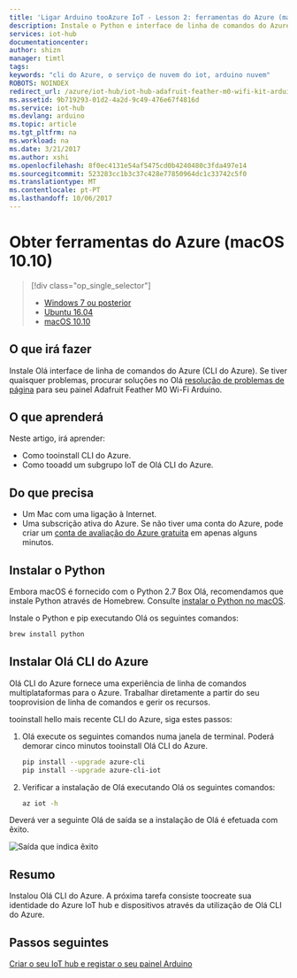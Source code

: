 ```yaml
---
title: 'Ligar Arduino tooAzure IoT - Lesson 2: ferramentas do Azure (macOS) | Microsoft Docs'
description: Instale o Python e interface de linha de comandos do Azure (CLI do Azure) no macOS.
services: iot-hub
documentationcenter: 
author: shizn
manager: timtl
tags: 
keywords: "cli do Azure, o serviço de nuvem do iot, arduino nuvem"
ROBOTS: NOINDEX
redirect_url: /azure/iot-hub/iot-hub-adafruit-feather-m0-wifi-kit-arduino-get-started
ms.assetid: 9b719293-01d2-4a2d-9c49-476e67f4816d
ms.service: iot-hub
ms.devlang: arduino
ms.topic: article
ms.tgt_pltfrm: na
ms.workload: na
ms.date: 3/21/2017
ms.author: xshi
ms.openlocfilehash: 8f0ec4131e54af5475cd0b4240480c3fda497e14
ms.sourcegitcommit: 523283cc1b3c37c428e77850964dc1c33742c5f0
ms.translationtype: MT
ms.contentlocale: pt-PT
ms.lasthandoff: 10/06/2017
---
```

# <a name="get-azure-tools-macos-1010"></a>Obter ferramentas do Azure (macOS 10.10)

> [!div class="op_single_selector"]
> * [Windows 7 ou posterior][windows]
> * [Ubuntu 16.04][ubuntu]
> * [macOS 10.10][macos]

## <a name="what-you-will-do"></a>O que irá fazer

Instale Olá interface de linha de comandos do Azure (CLI do Azure). Se tiver quaisquer problemas, procurar soluções no Olá [resolução de problemas de página](iot-hub-adafruit-feather-m0-wifi-kit-arduino-troubleshooting.md) para seu painel Adafruit Feather M0 Wi-Fi Arduino.

## <a name="what-you-will-learn"></a>O que aprenderá
Neste artigo, irá aprender:
* Como tooinstall CLI do Azure.
* Como tooadd um subgrupo IoT de Olá CLI do Azure.

## <a name="what-you-need"></a>Do que precisa
* Um Mac com uma ligação à Internet.
* Uma subscrição ativa do Azure. Se não tiver uma conta do Azure, pode criar um [conta de avaliação do Azure gratuita](http://azure.microsoft.com/pricing/free-trial/) em apenas alguns minutos.

## <a name="install-python"></a>Instalar o Python
Embora macOS é fornecido com o Python 2.7 Box Olá, recomendamos que instale Python através de Homebrew. Consulte [instalar o Python no macOS](http://docs.python-guide.org/en/latest/starting/install/osx/).

Instale o Python e pip executando Olá os seguintes comandos:

```bash
brew install python
```

## <a name="install-hello-azure-cli"></a>Instalar Olá CLI do Azure
Olá CLI do Azure fornece uma experiência de linha de comandos multiplataformas para o Azure. Trabalhar diretamente a partir do seu tooprovision de linha de comandos e gerir os recursos.

tooinstall hello mais recente CLI do Azure, siga estes passos:

1. Olá execute os seguintes comandos numa janela de terminal. Poderá demorar cinco minutos tooinstall Olá CLI do Azure.

   ```bash
   pip install --upgrade azure-cli
   pip install --upgrade azure-cli-iot
   ```
2. Verificar a instalação de Olá executando Olá os seguintes comandos:

   ```bash
   az iot -h
   ```

Deverá ver a seguinte Olá de saída se a instalação de Olá é efetuada com êxito.

![Saída que indica êxito][output]

## <a name="summary"></a>Resumo
Instalou Olá CLI do Azure. A próxima tarefa consiste toocreate sua identidade do Azure IoT hub e dispositivos através da utilização de Olá CLI do Azure.

## <a name="next-steps"></a>Passos seguintes
[Criar o seu IoT hub e registar o seu painel Arduino][create-your-iot-hub-and-register-your-arduino-board]


<!-- Images and links -->

[windows]: iot-hub-adafruit-feather-m0-wifi-kit-arduino-lesson2-get-azure-tools-win32.md
[ubuntu]: iot-hub-adafruit-feather-m0-wifi-kit-arduino-lesson2-get-azure-tools-ubuntu.md
[macos]: iot-hub-adafruit-feather-m0-wifi-kit-arduino-lesson2-get-azure-tools-mac.md
[output]: media/iot-hub-adafruit-feather-m0-wifi-lessons/lesson2/az_iot_help_osx.png
[create-your-iot-hub-and-register-your-arduino-board]: iot-hub-adafruit-feather-m0-wifi-kit-arduino-lesson2-prepare-azure-iot-hub.md